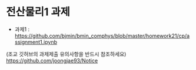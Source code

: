 
# 전산물리1 과제

* 과제1 : https://github.com/bjmin/bmin_comphys/blob/master/homework21/cp/assignment1.ipynb

(조교 깃허브의 과제제출 유의사항을 반드시 참조하세요)
https://github.com/joongjae93/Notice
